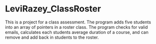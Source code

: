 # LeviRazey_ClassRoster

This is a project for a class assessment. The program adds five students into an array of pointers in a roster class. The program checks for valid emails, calculates each students 
average duration of a course, and can remove and add back in students to the roster.
